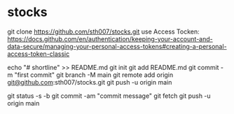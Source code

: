 # stocks

git clone https://github.com/sth007/stocks.git
use Access Tocken:
https://docs.github.com/en/authentication/keeping-your-account-and-data-secure/managing-your-personal-access-tokens#creating-a-personal-access-token-classic



echo "# shortline" >> README.md
git init
git add README.md
git commit -m "first commit"
git branch -M main
git remote add origin git@github.com:sth007/stocks.git
git push -u origin main

git status -s -b
git commit -am "commit message"
git fetch
git push -u origin main
